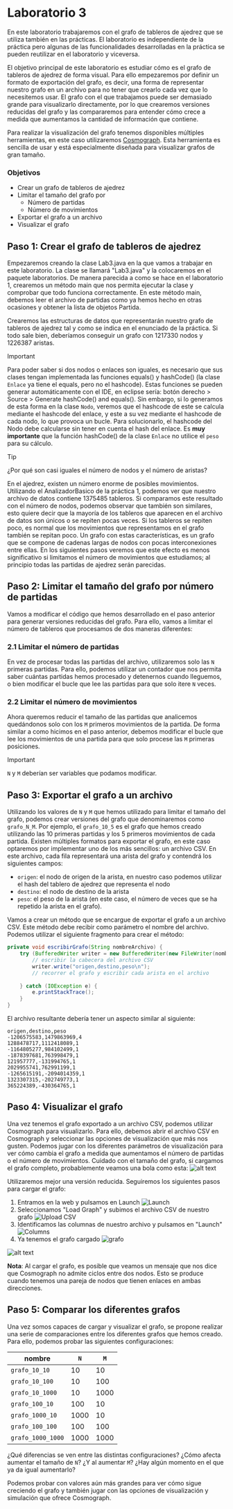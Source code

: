 
# Laboratorio 3

En este laboratorio trabajaremos con el grafo de tableros de ajedrez que se utiliza también en las prácticas. El laboratorio es independiente de la práctica pero algunas de las funcionalidades desarrolladas en la práctica se pueden reutilizar en el laboratorio y viceversa.

El objetivo principal de este laboratorio es estudiar cómo es el grafo de tableros de ajedrez de forma visual. Para ello empezaremos por definir un formato de exportación del grafo, es decir, una forma de representar nuestro grafo en un archivo para no tener que crearlo cada vez que lo necesitemos usar. El grafo con el que trabajamos puede ser demasiado grande para visualizarlo directamente, por lo que crearemos versiones reducidas del grafo y las compararemos para entender cómo crece a medida que aumentamos la cantidad de información que contiene.

Para realizar la visualización del grafo tenemos disponibles múltiples herramientas, en este caso utilizaremos [Cosmograph](https://cosmograph.app/). Esta herramienta es sencilla de usar y está especialmente diseñada para visualizar grafos de gran tamaño.

### Objetivos
- Crear un grafo de tableros de ajedrez
- Limitar el tamaño del grafo por 
  - Número de partidas
  - Número de movimientos
- Exportar el grafo a un archivo
- Visualizar el grafo

## Paso 1: Crear el grafo de tableros de ajedrez

Empezaremos creando la clase Lab3.java en la que vamos a trabajar en este laboratorio. La clase se llamará "Lab3.java" y la colocaremos en el paquete laboratorios. De manera parecida a como se hace en el laboratorio 1, crearemos un método main que nos permita ejecutar la clase y comprobar que todo funciona correctamente. En este método main, debemos leer el archivo de partidas como ya hemos hecho en otras ocasiones y obtener la lista de objetos Partida.

Crearemos las estructuras de datos que representarán nuestro grafo de tableros de ajedrez tal y como se indica en el enunciado de la práctica. Si todo sale bien, deberíamos conseguir un grafo con 1217330 nodos y 1226387 aristas. 

> [!IMPORTANT]
> Para poder saber si dos nodos o enlaces son iguales, es necesario que sus clases tengan implementada las funciones equals() y hashCode() (la clase `Enlace` ya tiene el equals, pero no el hashcode).
> Estas funciones se pueden generar automáticamente con el IDE, en eclipse sería: botón derecho > Source > Generate hashCode() and equals().
> Sin embargo, si lo generamos de esta forma en la clase `Nodo`, veremos que el hashcode de este se calcula mediante el hashcode del enlace, y este a su vez mediante el hashcode de cada nodo, lo que provoca un bucle.
> Para solucionarlo, el hashcode del Nodo debe calcularse sin tener en cuenta el hash del enlace.
> Es **muy importante** que la función hashCode() de la clase `Enlace` no utilice el `peso` para su cálculo.


> [!TIP]
> ¿Por qué son casi iguales el número de nodos y el número de aristas?
> 
> En el ajedrez, existen un número enorme de posibles movimientos. Utilizando el AnalizadorBasico de la práctica 1, podemos ver que nuestro archivo de datos contiene 1375485 tableros. Si comparamos este resultado con el número de nodos, podemos observar que también son similares, esto quiere decir que la mayoría de los tableros que aparecen en el archivo de datos son únicos o se repiten pocas veces. Si los tableros se repiten poco, es normal que los movimientos que representamos en el grafo también se repitan poco. Un grafo con estas características, es un grafo que se compone de cadenas largas de nodos con pocas interconexiones entre ellas. En los siguientes pasos veremos que este efecto es menos significativo si limitamos el número de movimientos que estudiamos; al principio todas las partidas de ajedrez serán parecidas.

## Paso 2: Limitar el tamaño del grafo por número de partidas

Vamos a modificar el código que hemos desarrollado en el paso anterior para generar versiones reducidas del grafo. Para ello, vamos a limitar el número de tableros que procesamos de dos maneras diferentes:

### 2.1 Limitar el número de partidas

En vez de procesar todas las partidas del archivo, utilizaremos solo las `N` primeras partidas. Para ello, podemos utilizar un contador que nos permita saber cuántas partidas hemos procesado y detenernos cuando lleguemos, o bien modificar el bucle que lee las partidas para que solo itere `N` veces.

### 2.2 Limitar el número de movimientos

Ahora queremos reducir el tamaño de las partidas que analicemos quedándonos solo con los `M` primeros movimientos de la partida. De forma similar a como hicimos en el paso anterior, debemos modificar el bucle que lee los movimientos de una partida para que solo procese las `M` primeras posiciones. 

> [!IMPORTANT]
> `N` y `M` deberían ser variables que podamos modificar.

## Paso 3: Exportar el grafo a un archivo

Utilizando los valores de `N` y `M` que hemos utilizado para limitar el tamaño del grafo, podemos crear versiones del grafo que denominaremos como `grafo_N_M`. Por ejemplo, el `grafo_10_5` es el grafo que hemos creado utilizando las 10 primeras partidas y los 5 primeros movimientos de cada partida. Existen múltiples formatos para exportar el grafo, en este caso optaremos por implementar uno de los más sencillos: un archivo CSV. En este archivo, cada fila representará una arista del grafo y contendrá los siguientes campos:
  - `origen`: el nodo de origen de la arista, en nuestro caso podemos utilizar el hash del tablero de ajedrez que representa el nodo
  - `destino`: el nodo de destino de la arista
  - `peso`: el peso de la arista (en este caso, el número de veces que se ha repetido la arista en el grafo).

Vamos a crear un método que se encargue de exportar el grafo a un archivo CSV. Este método debe recibir como parámetro el nombre del archivo. Podemos utilizar el siguiente fragmento para crear el método:
```java
private void escribirGrafo(String nombreArchivo) {
    try (BufferedWriter writer = new BufferedWriter(new FileWriter(nombreArchivo))) {
        // escribir la cabecera del archivo CSV
        writer.write("origen,destino,peso\n");
        // recorrer el grafo y escribir cada arista en el archivo
    
    } catch (IOException e) {
        e.printStackTrace();
    }
}
```

El archivo resultante debería tener un aspecto similar al siguiente:
```csv
origen,destino,peso
-1206575583,1479863969,4
1288478717,1112418089,1
-1164805277,984102499,1
-1878397681,763998479,1
121957777,-131994765,1
2029955741,762991199,1
-1265615191,-2094014359,1
1323307315,-202749773,1
365224389,-430364765,1
```

## Paso 4: Visualizar el grafo

Una vez tenemos el grafo exportado a un archivo CSV, podemos utilizar Cosmograph para visualizarlo. Para ello, debemos abrir el archivo CSV en Cosmograph y seleccionar las opciones de visualización que más nos gusten. Podemos jugar con los diferentes parámetros de visualización para ver cómo cambia el grafo a medida que aumentamos el número de partidas o el número de movimientos. Cuidado con el tamaño del grafo, si cargamos el grafo completo, probablemente veamos una bola como esta:
![alt text](data/image-5.png)

Utilizaremos mejor una versión reducida. Seguiremos los siguientes pasos para cargar el grafo:
1. Entramos en la web y pulsamos en Launch ![Launch](data/image-1.png)
2. Seleccionamos "Load Graph" y subimos el archivo CSV de nuestro grafo ![Upload CSV](data/image-2.png)
3. Identificamos las columnas de nuestro archivo y pulsamos en "Launch" ![Columns](data/image-3.png)
4. Ya tenemos el grafo cargado ![grafo](data/image-4.png)

![alt text](data/CargaCosmograph.gif)

**Nota**: Al cargar el grafo, es posible que veamos un mensaje que nos dice que Cosmograph no admite ciclos entre dos nodos. Esto se produce cuando tenemos una pareja de nodos que tienen enlaces en ambas direcciones. 

## Paso 5: Comparar los diferentes grafos

Una vez somos capaces de cargar y visualizar el grafo, se propone realizar una serie de comparaciones entre los diferentes grafos que hemos creado. Para ello, podemos probar las siguientes configuraciones:

|nombre|`N`|`M`|
|---|---|---|
|`grafo_10_10`|10|10|
|`grafo_10_100`|10|100|
|`grafo_10_1000`|10|1000|
|`grafo_100_10`|100|10|
|`grafo_1000_10`|1000|10|
|`grafo_100_100`|100|100|
|`grafo_1000_1000`|1000|1000|

¿Qué diferencias se ven entre las distintas configuraciones? ¿Cómo afecta aumentar el tamaño de `N`? ¿Y al aumentar `M`? ¿Hay algún momento en el que ya da igual aumentarlo? 

Podemos probar con valores aún más grandes para ver cómo sigue creciendo el grafo y también jugar con las opciones de visualización y simulación que ofrece Cosmograph.
